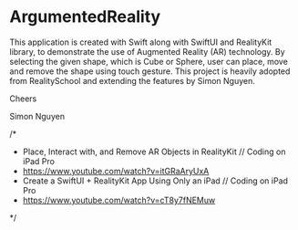 # ArgumentedReality

This application is created with Swift along with SwiftUI and RealityKit library, to demonstrate the use of Augmented Reality (AR) technology. By selecting the given shape, which is Cube or Sphere, user can place, move and remove the shape using touch gesture. This project is heavily adopted from RealitySchool and extending the features by Simon Nguyen.

Cheers

Simon Nguyen

/*

* Place, Interact with, and Remove AR Objects in RealityKit // Coding on iPad Pro
* https://www.youtube.com/watch?v=itGRaAryUxA
* Create a SwiftUI + RealityKit App Using Only an iPad // Coding on iPad Pro
* https://www.youtube.com/watch?v=cT8y7fNEMuw

*/
